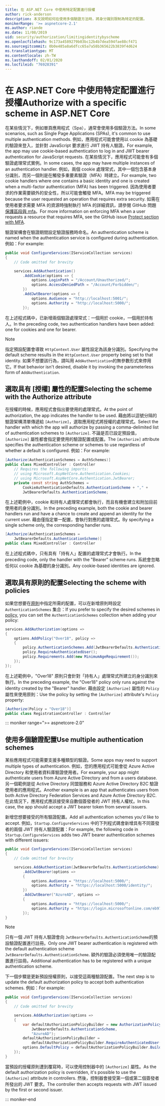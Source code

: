```yaml
---
title: 在 ASP.NET Core 中使用特定配置進行授權
author: rick-anderson
description: 本文說明如何在使用多個驗證方法時，將身分識別限制為特定的配置。
monikerRange: '>= aspnetcore-2.1'
ms.author: riande
ms.date: 11/08/2019
uid: security/authorization/limitingidentitybyscheme
ms.openlocfilehash: 9c173a4589279b03bc12b4b7dea594fae88cf471
ms.sourcegitcommit: 0b0e485a8a6dfcc65a7a58b365622b3839f4d624
ms.translationtype: MT
ms.contentlocale: zh-TW
ms.lasthandoff: 02/01/2020
ms.locfileid: "76928391"
---
```

# <a name="authorize-with-a-specific-scheme-in-aspnet-core"></a><span data-ttu-id="f4381-103">在 ASP.NET Core 中使用特定配置進行授權</span><span class="sxs-lookup"><span data-stu-id="f4381-103">Authorize with a specific scheme in ASP.NET Core</span></span>

<span data-ttu-id="f4381-104">在某些情況下，例如單頁應用程式（Spa），通常會使用多個驗證方法。</span><span class="sxs-lookup"><span data-stu-id="f4381-104">In some scenarios, such as Single Page Applications (SPAs), it's common to use multiple authentication methods.</span></span> <span data-ttu-id="f4381-105">例如，應用程式可能會使用以 cookie 為基礎的驗證來登入，並針對 JavaScript 要求進行 JWT 持有人驗證。</span><span class="sxs-lookup"><span data-stu-id="f4381-105">For example, the app may use cookie-based authentication to log in and JWT bearer authentication for JavaScript requests.</span></span> <span data-ttu-id="f4381-106">在某些情況下，應用程式可能會有多個驗證處理常式實例。</span><span class="sxs-lookup"><span data-stu-id="f4381-106">In some cases, the app may have multiple instances of an authentication handler.</span></span> <span data-ttu-id="f4381-107">例如，兩個 cookie 處理常式，其中一個包含基本身分識別，而另一個則是在觸發多重要素驗證（MFA）時建立。</span><span class="sxs-lookup"><span data-stu-id="f4381-107">For example, two cookie handlers where one contains a basic identity and one is created when a multi-factor authentication (MFA) has been triggered.</span></span> <span data-ttu-id="f4381-108">因為使用者要求的作業需要額外的安全性，所以可能會觸發 MFA。</span><span class="sxs-lookup"><span data-stu-id="f4381-108">MFA may be triggered because the user requested an operation that requires extra security.</span></span> <span data-ttu-id="f4381-109">如需在使用者要求需要 MFA 的資源時強制執行 MFA 的詳細資訊，請參閱 GitHub 問題[保護區段與 mfa](https://github.com/aspnet/AspNetCore.Docs/issues/15791#issuecomment-580464195)。</span><span class="sxs-lookup"><span data-stu-id="f4381-109">For more information on enforcing MFA when a user requests a resource that requires MFA, see the GitHub issue [Protect section with MFA](https://github.com/aspnet/AspNetCore.Docs/issues/15791#issuecomment-580464195).</span></span>

<span data-ttu-id="f4381-110">驗證架構會在驗證期間設定驗證服務時命名。</span><span class="sxs-lookup"><span data-stu-id="f4381-110">An authentication scheme is named when the authentication service is configured during authentication.</span></span> <span data-ttu-id="f4381-111">例如：</span><span class="sxs-lookup"><span data-stu-id="f4381-111">For example:</span></span>

```csharp
public void ConfigureServices(IServiceCollection services)
{
    // Code omitted for brevity

    services.AddAuthentication()
        .AddCookie(options => {
            options.LoginPath = "/Account/Unauthorized/";
            options.AccessDeniedPath = "/Account/Forbidden/";
        })
        .AddJwtBearer(options => {
            options.Audience = "http://localhost:5001/";
            options.Authority = "http://localhost:5000/";
        });
```

<span data-ttu-id="f4381-112">在上述程式碼中，已新增兩個驗證處理常式：一個用於 cookie，一個用於持有人。</span><span class="sxs-lookup"><span data-stu-id="f4381-112">In the preceding code, two authentication handlers have been added: one for cookies and one for bearer.</span></span>

>[!NOTE]
><span data-ttu-id="f4381-113">指定預設配置會導致 `HttpContext.User` 屬性設定為該身分識別。</span><span class="sxs-lookup"><span data-stu-id="f4381-113">Specifying the default scheme results in the `HttpContext.User` property being set to that identity.</span></span> <span data-ttu-id="f4381-114">如果不想要該行為，請叫用 `AddAuthentication`的無參數形式來停用它。</span><span class="sxs-lookup"><span data-stu-id="f4381-114">If that behavior isn't desired, disable it by invoking the parameterless form of `AddAuthentication`.</span></span>

## <a name="selecting-the-scheme-with-the-authorize-attribute"></a><span data-ttu-id="f4381-115">選取具有 [授權] 屬性的配置</span><span class="sxs-lookup"><span data-stu-id="f4381-115">Selecting the scheme with the Authorize attribute</span></span>

<span data-ttu-id="f4381-116">在授權的時候，應用程式會指出要使用的處理常式。</span><span class="sxs-lookup"><span data-stu-id="f4381-116">At the point of authorization, the app indicates the handler to be used.</span></span> <span data-ttu-id="f4381-117">藉由將以逗號分隔的驗證架構清單傳遞給 `[Authorize]`，選取應用程式將授權的處理常式。</span><span class="sxs-lookup"><span data-stu-id="f4381-117">Select the handler with which the app will authorize by passing a comma-delimited list of authentication schemes to `[Authorize]`.</span></span> <span data-ttu-id="f4381-118">不論是否已設定預設值，`[Authorize]` 屬性都會指定要使用的驗證配置或配置。</span><span class="sxs-lookup"><span data-stu-id="f4381-118">The `[Authorize]` attribute specifies the authentication scheme or schemes to use regardless of whether a default is configured.</span></span> <span data-ttu-id="f4381-119">例如：</span><span class="sxs-lookup"><span data-stu-id="f4381-119">For example:</span></span>

```csharp
[Authorize(AuthenticationSchemes = AuthSchemes)]
public class MixedController : Controller
    // Requires the following imports:
    // using Microsoft.AspNetCore.Authentication.Cookies;
    // using Microsoft.AspNetCore.Authentication.JwtBearer;
    private const string AuthSchemes =
        CookieAuthenticationDefaults.AuthenticationScheme + "," +
        JwtBearerDefaults.AuthenticationScheme;
```

<span data-ttu-id="f4381-120">在上述範例中，cookie 和持有人處理常式都會執行，而且有機會建立和附加目前使用者的身分識別。</span><span class="sxs-lookup"><span data-stu-id="f4381-120">In the preceding example, both the cookie and bearer handlers run and have a chance to create and append an identity for the current user.</span></span> <span data-ttu-id="f4381-121">藉由僅指定單一配置，會執行對應的處理常式。</span><span class="sxs-lookup"><span data-stu-id="f4381-121">By specifying a single scheme only, the corresponding handler runs.</span></span>

```csharp
[Authorize(AuthenticationSchemes = 
    JwtBearerDefaults.AuthenticationScheme)]
public class MixedController : Controller
```

<span data-ttu-id="f4381-122">在上述程式碼中，只有具有「持有人」配置的處理常式才會執行。</span><span class="sxs-lookup"><span data-stu-id="f4381-122">In the preceding code, only the handler with the "Bearer" scheme runs.</span></span> <span data-ttu-id="f4381-123">系統會忽略任何以 cookie 為基礎的身分識別。</span><span class="sxs-lookup"><span data-stu-id="f4381-123">Any cookie-based identities are ignored.</span></span>

## <a name="selecting-the-scheme-with-policies"></a><span data-ttu-id="f4381-124">選取具有原則的配置</span><span class="sxs-lookup"><span data-stu-id="f4381-124">Selecting the scheme with policies</span></span>

<span data-ttu-id="f4381-125">如果您想要在[原則](xref:security/authorization/policies)中指定所需的配置，可以在新增原則時設定 `AuthenticationSchemes` 集合：</span><span class="sxs-lookup"><span data-stu-id="f4381-125">If you prefer to specify the desired schemes in [policy](xref:security/authorization/policies), you can set the `AuthenticationSchemes` collection when adding your policy:</span></span>

```csharp
services.AddAuthorization(options =>
{
    options.AddPolicy("Over18", policy =>
    {
        policy.AuthenticationSchemes.Add(JwtBearerDefaults.AuthenticationScheme);
        policy.RequireAuthenticatedUser();
        policy.Requirements.Add(new MinimumAgeRequirement());
    });
});
```

<span data-ttu-id="f4381-126">在上述範例中，"Over18" 原則只會針對「持有人」處理常式所建立的身分識別來執行。</span><span class="sxs-lookup"><span data-stu-id="f4381-126">In the preceding example, the "Over18" policy only runs against the identity created by the "Bearer" handler.</span></span> <span data-ttu-id="f4381-127">藉由設定 `[Authorize]` 屬性的 `Policy` 屬性來使用原則：</span><span class="sxs-lookup"><span data-stu-id="f4381-127">Use the policy by setting the `[Authorize]` attribute's `Policy` property:</span></span>

```csharp
[Authorize(Policy = "Over18")]
public class RegistrationController : Controller
```

::: moniker range=">= aspnetcore-2.0"

## <a name="use-multiple-authentication-schemes"></a><span data-ttu-id="f4381-128">使用多個驗證配置</span><span class="sxs-lookup"><span data-stu-id="f4381-128">Use multiple authentication schemes</span></span>

<span data-ttu-id="f4381-129">某些應用程式可能需要支援多種類型的驗證。</span><span class="sxs-lookup"><span data-stu-id="f4381-129">Some apps may need to support multiple types of authentication.</span></span> <span data-ttu-id="f4381-130">例如，您的應用程式可能會從 Azure Active Directory 和使用者資料庫驗證使用者。</span><span class="sxs-lookup"><span data-stu-id="f4381-130">For example, your app might authenticate users from Azure Active Directory and from a users database.</span></span> <span data-ttu-id="f4381-131">另一個範例是從 Active Directory 同盟服務和 Azure Active Directory B2C 驗證使用者的應用程式。</span><span class="sxs-lookup"><span data-stu-id="f4381-131">Another example is an app that authenticates users from both Active Directory Federation Services and Azure Active Directory B2C.</span></span> <span data-ttu-id="f4381-132">在此情況下，應用程式應該接受來自數個簽發者的 JWT 持有人權杖。</span><span class="sxs-lookup"><span data-stu-id="f4381-132">In this case, the app should accept a JWT bearer token from several issuers.</span></span>

<span data-ttu-id="f4381-133">新增您想要接受的所有驗證配置。</span><span class="sxs-lookup"><span data-stu-id="f4381-133">Add all authentication schemes you'd like to accept.</span></span> <span data-ttu-id="f4381-134">例如，`Startup.ConfigureServices` 中的下列程式碼會新增具有不同簽發者的兩個 JWT 持有人驗證配置：</span><span class="sxs-lookup"><span data-stu-id="f4381-134">For example, the following code in `Startup.ConfigureServices` adds two JWT bearer authentication schemes with different issuers:</span></span>

```csharp
public void ConfigureServices(IServiceCollection services)
{
    // Code omitted for brevity

    services.AddAuthentication(JwtBearerDefaults.AuthenticationScheme)
        .AddJwtBearer(options =>
        {
            options.Audience = "https://localhost:5000/";
            options.Authority = "https://localhost:5000/identity/";
        })
        .AddJwtBearer("AzureAD", options =>
        {
            options.Audience = "https://localhost:5000/";
            options.Authority = "https://login.microsoftonline.com/eb971100-6f99-4bdc-8611-1bc8edd7f436/";
        });
}
```

> [!NOTE]
> <span data-ttu-id="f4381-135">只有一個 JWT 持有人驗證會向 `JwtBearerDefaults.AuthenticationScheme`的預設驗證配置進行註冊。</span><span class="sxs-lookup"><span data-stu-id="f4381-135">Only one JWT bearer authentication is registered with the default authentication scheme `JwtBearerDefaults.AuthenticationScheme`.</span></span> <span data-ttu-id="f4381-136">額外的驗證必須使用唯一的驗證配置進行註冊。</span><span class="sxs-lookup"><span data-stu-id="f4381-136">Additional authentication has to be registered with a unique authentication scheme.</span></span>

<span data-ttu-id="f4381-137">下一個步驟是更新預設授權原則，以接受這兩種驗證配置。</span><span class="sxs-lookup"><span data-stu-id="f4381-137">The next step is to update the default authorization policy to accept both authentication schemes.</span></span> <span data-ttu-id="f4381-138">例如：</span><span class="sxs-lookup"><span data-stu-id="f4381-138">For example:</span></span>

```csharp
public void ConfigureServices(IServiceCollection services)
{
    // Code omitted for brevity

    services.AddAuthorization(options =>
    {
        var defaultAuthorizationPolicyBuilder = new AuthorizationPolicyBuilder(
            JwtBearerDefaults.AuthenticationScheme,
            "AzureAD");
        defaultAuthorizationPolicyBuilder = 
            defaultAuthorizationPolicyBuilder.RequireAuthenticatedUser();
        options.DefaultPolicy = defaultAuthorizationPolicyBuilder.Build();
    });
}
```

<span data-ttu-id="f4381-139">當預設的授權原則遭到覆寫時，可以使用控制器中的 `[Authorize]` 屬性。</span><span class="sxs-lookup"><span data-stu-id="f4381-139">As the default authorization policy is overridden, it's possible to use the `[Authorize]` attribute in controllers.</span></span> <span data-ttu-id="f4381-140">然後，控制器會接受第一個或第二個簽發者所發出的 JWT 要求。</span><span class="sxs-lookup"><span data-stu-id="f4381-140">The controller then accepts requests with JWT issued by the first or second issuer.</span></span>

::: moniker-end
